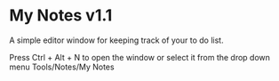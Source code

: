 # My Notes v1.1

A simple editor window for keeping track of your to do list.

Press Ctrl + Alt + N to open the window or select it from the drop down menu Tools/Notes/My Notes
